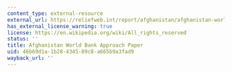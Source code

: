 ```yaml
---
content_type: external-resource
external_url: https://reliefweb.int/report/afghanistan/afghanistan-world-bank-approach-paper-nov-2001
has_external_license_warning: true
license: https://en.wikipedia.org/wiki/All_rights_reserved
status: ''
title: Afghanistan World Bank Approach Paper
uid: 46b69d1a-1b28-4345-89c8-a665b9a3fad9
wayback_url: ''
---
```

